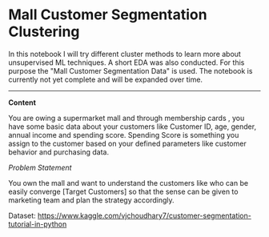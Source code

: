 # Mall Customer Segmentation Clustering

In this notebook I will try different cluster methods to learn more about unsupervised ML techniques. A short EDA was also conducted. For this purpose the "Mall Customer Segmentation Data" is used. The notebook is currently not yet complete and will be expanded over time.

---

**Content**

You are owing a supermarket mall and through membership cards , you have some basic data about your customers like Customer ID, age, gender, annual income and spending score.
Spending Score is something you assign to the customer based on your defined parameters like customer behavior and purchasing data.


_Problem Statement_

You own the mall and want to understand the customers like who can be easily converge [Target Customers] so that the sense can be given to marketing team and plan the strategy accordingly.


Dataset: https://www.kaggle.com/vjchoudhary7/customer-segmentation-tutorial-in-python
